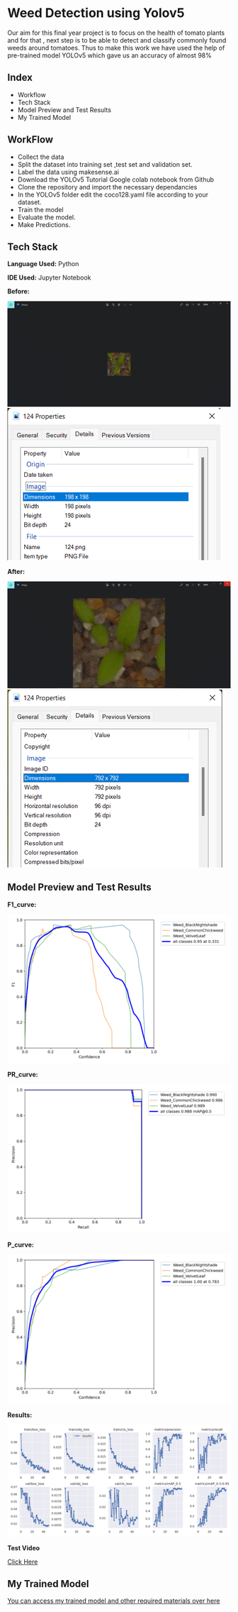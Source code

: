 # Weed Detection using Yolov5
Our aim for this final year project is to focus on the health of tomato plants and for that , next step is to be able to detect and classify commonly found weeds around tomatoes. Thus to make this work we have used the help of pre-trained model YOLOv5 which gave us an accuracy of almost 98%

## Index

- Workflow
- Tech Stack
- Model Preview and Test Results
- My Trained Model

## WorkFlow

- Collect the data
- Split the dataset into training set ,test set and validation set.
- Label the data using makesense.ai
- Download the YOLOv5 Tutorial Google colab notebook from Github
- Clone the repository and import the necessary dependancies
- In the YOLOv5 folder edit the coco128.yaml file according to your dataset.
- Train the model
- Evaluate the model.
- Make Predictions.


## Tech Stack

**Language Used:** Python

**IDE Used:** Jupyter Notebook

**Before:**

![](https://github.com/saij19/Agri-Doc-Final-Year-Proj-/blob/b59fd12a5098ce0456518aee1b405ee9e882657d/Part%202/Weed%20Detection%20using%20YOLOv5/Before.png)
![](https://github.com/saij19/Agri-Doc-Final-Year-Proj-/blob/b59fd12a5098ce0456518aee1b405ee9e882657d/Part%202/Weed%20Detection%20using%20YOLOv5/BeforeSpec.png)

**After:**

![](https://github.com/saij19/Agri-Doc-Final-Year-Proj-/blob/b59fd12a5098ce0456518aee1b405ee9e882657d/Part%202/Weed%20Detection%20using%20YOLOv5/After.png)
![](https://github.com/saij19/Agri-Doc-Final-Year-Proj-/blob/b59fd12a5098ce0456518aee1b405ee9e882657d/Part%202/Weed%20Detection%20using%20YOLOv5/Afterspecs.png)


## Model Preview and Test Results

**F1_curve:**

![](https://github.com/saij19/Agri-Doc-Final-Year-Proj-/blob/b59fd12a5098ce0456518aee1b405ee9e882657d/Part%202/Weed%20Detection%20using%20YOLOv5/F1_curve.png)

**PR_curve:**

![](https://github.com/saij19/Agri-Doc-Final-Year-Proj-/blob/b59fd12a5098ce0456518aee1b405ee9e882657d/Part%202/Weed%20Detection%20using%20YOLOv5/PR_curve.png)

**P_curve:**

![](https://github.com/saij19/Agri-Doc-Final-Year-Proj-/blob/b59fd12a5098ce0456518aee1b405ee9e882657d/Part%202/Weed%20Detection%20using%20YOLOv5/P_curve.png)

**Results:**

![](https://github.com/saij19/Agri-Doc-Final-Year-Proj-/blob/b59fd12a5098ce0456518aee1b405ee9e882657d/Part%202/Weed%20Detection%20using%20YOLOv5/results.png)

**Test Video**

[Click Here](https://drive.google.com/drive/folders/1iW7k3t1qQMEH-mBi6c9kgKB_pkKFhdwl?usp=sharing)


## My Trained Model

[You can access my trained model and other required materials over here](https://drive.google.com/drive/folders/1NtygCHO1TaXevhHUtaWwWscG-Hzif6rE?usp=sharing)
